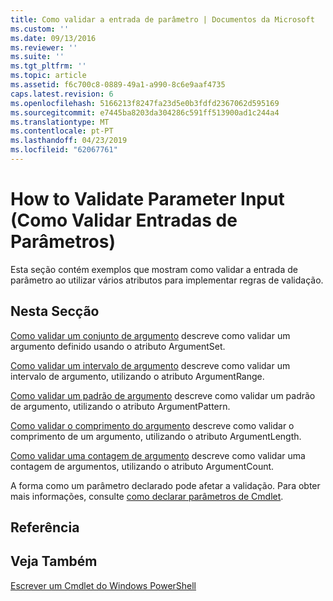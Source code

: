 ```yaml
---
title: Como validar a entrada de parâmetro | Documentos da Microsoft
ms.custom: ''
ms.date: 09/13/2016
ms.reviewer: ''
ms.suite: ''
ms.tgt_pltfrm: ''
ms.topic: article
ms.assetid: f6c700c8-0889-49a1-a990-8c6e9aaf4735
caps.latest.revision: 6
ms.openlocfilehash: 5166213f8247fa23d5e0b3fdfd2367062d595169
ms.sourcegitcommit: e7445ba8203da304286c591ff513900ad1c244a4
ms.translationtype: MT
ms.contentlocale: pt-PT
ms.lasthandoff: 04/23/2019
ms.locfileid: "62067761"
---
```

# <a name="how-to-validate-parameter-input"></a>How to Validate Parameter Input (Como Validar Entradas de Parâmetros)

Esta seção contém exemplos que mostram como validar a entrada de parâmetro ao utilizar vários atributos para implementar regras de validação.

## <a name="in-this-section"></a>Nesta Secção

[Como validar um conjunto de argumento](./how-to-validate-an-argument-set.md) descreve como validar um argumento definido usando o atributo ArgumentSet.

[Como validar um intervalo de argumento](./how-to-validate-an-argument-range.md) descreve como validar um intervalo de argumento, utilizando o atributo ArgumentRange.

[Como validar um padrão de argumento](./how-to-validate-an-argument-pattern.md) descreve como validar um padrão de argumento, utilizando o atributo ArgumentPattern.

[Como validar o comprimento do argumento](./how-to-validate-the-argument-length.md) descreve como validar o comprimento de um argumento, utilizando o atributo ArgumentLength.

[Como validar uma contagem de argumento](./how-to-validate-an-argument-count.md) descreve como validar uma contagem de argumentos, utilizando o atributo ArgumentCount.

A forma como um parâmetro declarado pode afetar a validação. Para obter mais informações, consulte [como declarar parâmetros de Cmdlet](./how-to-declare-cmdlet-parameters.md).

## <a name="reference"></a>Referência

## <a name="see-also"></a>Veja Também

[Escrever um Cmdlet do Windows PowerShell](./writing-a-windows-powershell-cmdlet.md)
